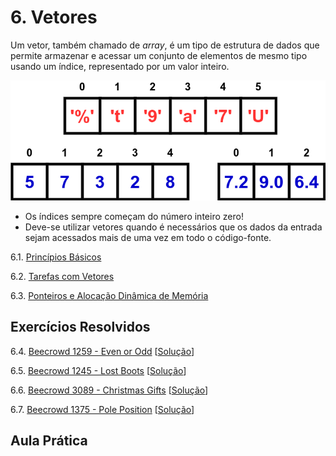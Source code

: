 # 6. Vetores

Um vetor, também chamado de *array*, é um tipo de estrutura de dados que permite armazenar e acessar um conjunto de elementos de mesmo tipo usando um índice, representado por um valor inteiro.

![Representação gráfica de um array](images/arrays.png)

- Os índices sempre começam do número inteiro zero!
- Deve-se utilizar vetores quando é necessários que os dados da entrada sejam acessados mais de uma vez em todo o código-fonte.
  
6.1. [Princípios Básicos](definicao.md)

6.2. [Tarefas com Vetores](operacoes.md)

6.3. [Ponteiros e Alocação Dinâmica de Memória](ponteiros.md)


## Exercícios Resolvidos
   
6.4. [Beecrowd 1259 - Even or Odd](https://www.beecrowd.com.br/judge/en/problems/view/1259) [[Solução](upsolving/beecrowd_1259.c)]

6.5. [Beecrowd 1245 - Lost Boots](https://judge.beecrowd.com/en/problems/view/1245) [[Solução](upsolving/beecrowd_1245.md)]

6.6. [Beecrowd 3089 - Christmas Gifts](https://judge.beecrowd.com/en/problems/view/3089) [[Solução](upsolving/beecrowd_3089.c)]
   
6.7. [Beecrowd 1375 - Pole Position](https://www.beecrowd.com.br/judge/en/problems/view/1375) [[Solução](upsolving/beecrowd_1375.c)]

## Aula Prática

